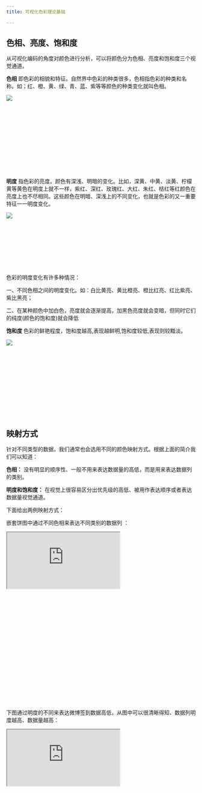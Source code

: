 ```yaml
---
title: 可视化色彩理论基础

---
```


## 色相、亮度、饱和度

从可视化编码的角度对颜色进行分析，可以将颜色分为色相、亮度和饱和度三个视觉通道。

<b>色相</b>
 即色彩的相貌和特征。自然界中色彩的种类很多，色相指色彩的种类和名称。如；红、橙、黄、绿、青、蓝、紫等等颜色的种类变化就叫色相。

<div class="article-look-outside">
	<div class="article-look-inside" style="padding-bottom:37.39%">
	    <img class="article-look-content" src="./basis01.jpg">
	</div>
</div>


<b>明度</b>
 指色彩的亮度。颜色有深浅、明暗的变化。比如，深黄、中黄、淡黄、柠檬黄等黄色在明度上就不一样，紫红、深红、玫瑰红、大红、朱红、桔红等红颜色在亮度上也不尽相同。这些颜色在明暗、深浅上的不同变化，也就是色彩的又一重要特征一一明度变化。


<div class="article-look-outside">
	<div class="article-look-inside" style="padding-bottom:26.195%">
	    <img class="article-look-content" src="./basis03.jpg">
	</div>
</div>

色彩的明度变化有许多种情况：

一、不同色相之间的明度变化。如：白比黄亮、黄比橙亮、橙比红亮、红比紫亮、紫比黑亮；

二、在某种颜色中加白色，亮度就会逐渐提高，加黑色亮度就会变暗，但同时它们的纯度(颜色的饱和度)就会降低



<b>饱和度</b>
 色彩的鲜艳程度，饱和度越高,表现越鲜明,饱和度较低,表现则较黯淡。

<div class="article-look-outside">
	<div class="article-look-inside" style="padding-bottom:37.39%">
	    <img class="article-look-content" src="./basis02.jpg">
	</div>
</div>


## 映射方式

针对不同类型的数据，我们通常也会选用不同的颜色映射方式。根据上面的简介我们可以知道：

<b>色相：</b> 没有明显的顺序性、一般不用来表达数据量的高低，而是用来表达数据列的类别。

<b>明度和饱和度：</b> 在视觉上很容易区分出优先级的高低、被用作表达顺序或者表达数据量视觉通道。

下面给出两例映射方式：

嵌套饼图中通过不同色相来表达不同类别的数据列 ：

<div class="article-look-outside">
	<div class="article-look-inside" style="padding-bottom:60%">
	    <iframe class="article-look-content"
	    src="https://gallery.echartsjs.com/view-lite.html?cid=xrJL-Z7cNf">
	    </iframe>
	</div>
</div>


下图通过明度的不同来表达微博签到数据高低，从图中可以很清晰得知、数据列明度越高、数据量越高：

<div class="article-look-outside">
	<div class="article-look-inside" style="padding-bottom:60%">
	    <iframe class="article-look-content"
	    src="https://gallery.echartsjs.com/view-lite.html?cid=scatter-weibo">
	    </iframe>
	</div>
</div>


